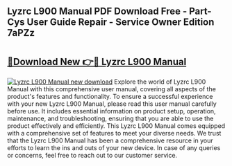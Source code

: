 ## Lyzrc L900 Manual PDF Download Free - Part-Cys User Guide Repair - Service Owner Edition 7aPZz

# <h2><a href="http://cf1198.oget.top/?id=Lyzrc+L900+Manual">🔗Download New 👉🔴 Lyzrc L900 Manual</a></h2>

[![Lyzrc L900 Manual new download](https://i.imgur.com/5g1atiW.png)](http://cf1198.oget.top/?id=Lyzrc+L900+Manual)
Explore the world of Lyzrc L900 Manual with this comprehensive user manual, covering all aspects of the product's features and functionality. To ensure a successful experience with your new Lyzrc L900 Manual, please read this user manual carefully before use. It includes essential information on product setup, operation, maintenance, and troubleshooting, ensuring that you are able to use the product effectively and efficiently. This Lyzrc L900 Manual comes equipped with a comprehensive set of features to meet your diverse needs. We trust that the Lyzrc L900 Manual has been a comprehensive resource in your efforts to learn the ins and outs of your new device. In case of any queries or concerns, feel free to reach out to our customer service.
